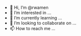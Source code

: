 - 👋 Hi, I’m @rwamen
- 👀 I’m interested in ...
- 🌱 I’m currently learning ...
- 💞️ I’m looking to collaborate on ...
- 📫 How to reach me ...

<!---
rwamen/rwamen is a ✨ special ✨ repository because its `README.md` (this file) appears on your GitHub profile.
You can click the Preview link to take a look at your changes.
--->
